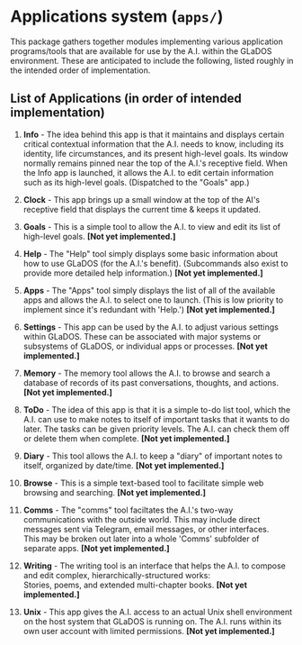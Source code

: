 # Applications system (`apps/`)

This package gathers together modules implementing various application
programs/tools that are available for use by the A.I. within the GLaDOS 
environment.  These are anticipated to include the following, listed 
roughly in the intended order of implementation. 

## List of Applications (in order of intended implementation)

1. **Info** - The idea behind this app is that it maintains and 
	displays certain critical contextual information that the A.I. 
	needs to know, including its identity, life circumstances, and
	its present high-level goals.  Its window normally remains pinned 
	near the top of the A.I.'s receptive field.  When the Info app
	is launched, it allows the A.I. to edit certain information such
	as its high-level goals. (Dispatched to the "Goals" app.)
	
2. **Clock** - This app brings up a small window at the top of the
	AI's receptive field that displays the current time & keeps it 
	updated.

3. **Goals** - This is a simple tool to allow the A.I. to view and
	edit its list of high-level goals. **[Not yet implemented.]**
	
4. **Help** - The "Help" tool simply displays some basic information 
	about how to use GLaDOS (for the A.I.'s benefit).  (Subcommands
	also exist to provide more detailed help information.)
	**[Not yet implemented.]**
	
5. **Apps** - The "Apps" tool simply displays the list of all of the 
	available apps and allows the A.I. to select one to launch. (This
	is low priority to implement since it's redundant with 'Help.')
	**[Not yet implemented.]**

6. **Settings** - This app can be used by the A.I. to adjust various
	settings within GLaDOS.  These can be associated with major systems
	or subsystems of GLaDOS, or individual apps or processes.
	**[Not yet implemented.]**
	
7. **Memory** - The memory tool allows the A.I. to browse and search
	a database of records of its past conversations, thoughts, and
	actions.
	**[Not yet implemented.]**
	
8. **ToDo** - The idea of this app is that it is a simple to-do list 
	tool, which the A.I. can use to make notes to itself of important
	tasks that it wants to do later.  The tasks can be given priority 
	levels.  The A.I. can check them off or delete them when complete.
	**[Not yet implemented.]**
	
9. **Diary** - This tool allows the A.I. to keep a "diary" of important
	notes to itself, organized by date/time. **[Not yet implemented.]**
	
10. **Browse** - This is a simple text-based tool to facilitate simple web
	browsing and searching. **[Not yet implemented.]**
	
11. **Comms** - The "comms" tool faciltates the A.I.'s two-way 
	communications with the outside world.  This may include direct 
	messages sent via Telegram, email messages, or other interfaces.  
	This may be broken out later into a whole 'Comms' subfolder of 
	separate apps. **[Not yet implemented.]**
	
12. **Writing** - The writing tool is an interface that helps the A.I.
	to compose and edit complex, hierarchically-structured works:  
	Stories, poems, and extended multi-chapter books.
	**[Not yet implemented.]**
	
13. **Unix** - This app gives the A.I. access to an actual Unix shell
	environment on the host system that GLaDOS is running on.  The A.I.
	runs within its own user account with limited permissions.
	**[Not yet implemented.]**